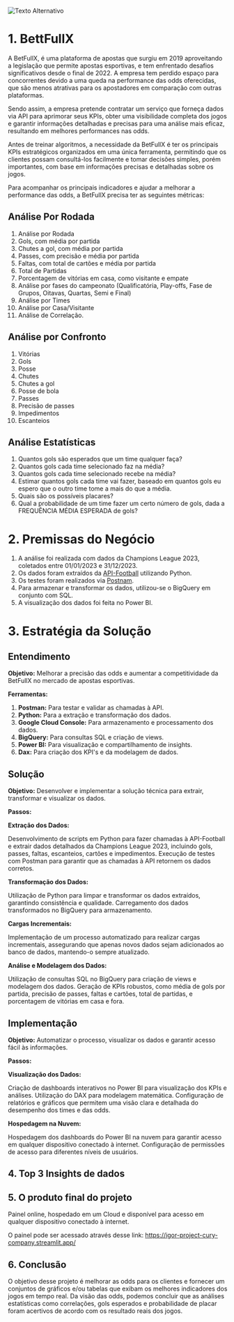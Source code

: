 ![Texto Alternativo](https://github.com/igorleonel/BettFullX-project/blob/main/tele_inicial.png)

# 1. BettFullX

A BetFullX, é uma plataforma de apostas que surgiu em 2019 aproveitando a legislação que permite apostas esportivas, e tem enfrentado desafios significativos desde o final de 2022. A empresa tem perdido espaço para concorrentes devido a uma queda na performance das odds oferecidas, que são menos atrativas para os apostadores em comparação com outras plataformas.

Sendo assim, a empresa pretende contratar um serviço que forneça dados via API para aprimorar seus KPIs, obter uma visibilidade completa dos jogos e garantir informações detalhadas e precisas para uma análise mais eficaz, resultando em melhores performances nas odds.

Antes de treinar algoritmos, a necessidade da BetFullX é ter os principais KPIs estratégicos organizados em uma única ferramenta, permitindo que os clientes possam consultá-los facilmente e tomar decisões simples, porém importantes, com base em informações precisas e detalhadas sobre os jogos.

Para acompanhar os principais indicadores e ajudar a melhorar a performance das odds, a BetFullX precisa ter as seguintes métricas:

## Análise Por Rodada

1. Análise por Rodada
2. Gols, com média por partida
3. Chutes a gol, com média por partida
4. Passes, com precisão e média por partida
5. Faltas, com total de cartões e média por partida
6. Total de Partidas
7. Porcentagem de vitórias em casa, como visitante e empate
8. Análise por fases do campeonato (Qualificatória, Play-offs, Fase de Grupos, Oitavas, Quartas, Semi e Final)
9. Análise por Times
10. Análise por Casa/Visitante
11. Análise de Correlação.

## Análise por Confronto

1. Vitórias
2. Gols
3. Posse
4. Chutes
5. Chutes a gol
6. Posse de bola
7. Passes
8. Precisão de passes
9. Impedimentos
10. Escanteios

## Análise Estatísticas

1. Quantos gols são esperados que um time qualquer faça?
2. Quantos gols cada time selecionado faz na média?
3. Quantos gols cada time selecionado recebe na média?
4. Estimar quantos gols cada time vai fazer, baseado em quantos gols eu espero que o outro time tome a mais do que a média.
5. Quais são os possíveis placares?
6. Qual a probabilidade de um time fazer um certo número de gols, dada a FREQUÊNCIA MÉDIA ESPERADA de gols?

# 2. Premissas do Negócio

1. A análise foi realizada com dados da Champions League 2023, coletados entre 01/01/2023 e 31/12/2023.
2. Os dados foram extraídos da [API-Football](https://www.api-football.com/documentation-v3#section/Introduction) utilizando Python.
3. Os testes foram realizados via [Postnam](https://www.postman.com/).
4. Para armazenar e transformar os dados, utilizou-se o BigQuery em conjunto com SQL.
5. A visualização dos dados foi feita no Power BI.

# 3. Estratégia da Solução

## Entendimento
**Objetivo:** Melhorar a precisão das odds e aumentar a competitividade da BetFullX no mercado de apostas esportivas.

**Ferramentas:**

1. **Postman:** Para testar e validar as chamadas à API.
2. **Python:** Para a extração e transformação dos dados.
3. **Google Cloud Console:** Para armazenamento e processamento dos dados.
4. **BigQuery:** Para consultas SQL e criação de views.
5. **Power BI:** Para visualização e compartilhamento de insights.
6. **Dax:** Para criação dos KPI's e da modelagem de dados.

## Solução
**Objetivo:** Desenvolver e implementar a solução técnica para extrair, transformar e visualizar os dados.

**Passos:**

**Extração dos Dados:**

Desenvolvimento de scripts em Python para fazer chamadas à API-Football e extrair dados detalhados da Champions League 2023, incluindo gols, passes, faltas, escanteios, cartões e impedimentos.
Execução de testes com Postman para garantir que as chamadas à API retornem os dados corretos.

**Transformação dos Dados:**

Utilização de Python para limpar e transformar os dados extraídos, garantindo consistência e qualidade.
Carregamento dos dados transformados no BigQuery para armazenamento.

**Cargas Incrementais:**

Implementação de um processo automatizado para realizar cargas incrementais, assegurando que apenas novos dados sejam adicionados ao banco de dados, mantendo-o sempre atualizado.

**Análise e Modelagem dos Dados:**

Utilização de consultas SQL no BigQuery para criação de views e modelagem dos dados.
Geração de KPIs robustos, como média de gols por partida, precisão de passes, faltas e cartões, total de partidas, e porcentagem de vitórias em casa e fora.

## Implementação
**Objetivo:** Automatizar o processo, visualizar os dados e garantir acesso fácil às informações.

**Passos:**

**Visualização dos Dados:**

Criação de dashboards interativos no Power BI para visualização dos KPIs e análises.
Utilização do DAX para modelagem matemática.
Configuração de relatórios e gráficos que permitem uma visão clara e detalhada do desempenho dos times e das odds.

**Hospedagem na Nuvem:**

Hospedagem dos dashboards do Power BI na nuvem para garantir acesso em qualquer dispositivo conectado à internet.
Configuração de permissões de acesso para diferentes níveis de usuários.

## 4. Top 3 Insights de dados



## 5. O produto final do projeto

Painel online, hospedado em um Cloud e disponível para acesso em qualquer dispositivo conectado à internet.

O painel pode ser acessado através desse link: https://igor-project-cury-company.streamlit.app/

## 6. Conclusão

O objetivo desse projeto é melhorar as odds para os clientes e fornecer um conjuntos de gráficos e/ou tabelas que exibam os melhores indicadores dos jogos em tempo real. Da visão das odds, podemos concluir que as análises estatísticas como correlações, gols esperados e  probabilidade de placar foram acertivos de acordo com os resultado reais dos jogos.
